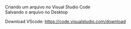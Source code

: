 Criando um arquivo no Visual Studio Code<br>
Salvando o arquivo no Desktop  

Download VScode: https://code.visualstudio.com/download

